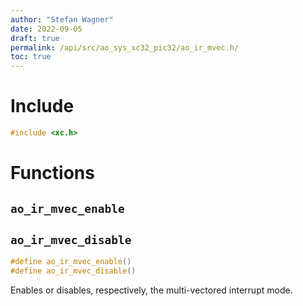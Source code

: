 ```yaml
---
author: "Stefan Wagner"
date: 2022-09-05
draft: true
permalink: /api/src/ao_sys_xc32_pic32/ao_ir_mvec.h/
toc: true
---
```


# Include

```c
#include <xc.h>
```

# Functions

## `ao_ir_mvec_enable`
## `ao_ir_mvec_disable`

```c
#define ao_ir_mvec_enable()
#define ao_ir_mvec_disable()
```

Enables or disables, respectively, the multi-vectored interrupt mode.
